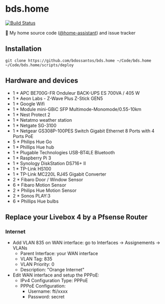 # bds.home

[![Build Status](https://travis-ci.org/bdossantos/bds.home.svg?branch=feat%2Fhome-assistant)](https://travis-ci.org/bdossantos/bds.home)

🏡 My home source code ([@home-assistant](https://www.home-assistant.io/)) and issue tracker

## Installation

```
git clone https://github.com/bdossantos/bds.home ~/Code/bds.home
~/Code/bds.home/scripts/deploy
```

## Hardware and devices

* 1 * APC BE700G-FR Onduleur BACK-UPS ES 700VA / 405 W
* 1 * Aeon Labs - Z-Wave Plus Z-Stick GEN5
* 1 * Google Wifi
* 1 * Module mini-GBiC SFP Multimode-Monomode/0.55-10km
* 1 * Nest Protect 2
* 1 * Netatmo weather station
* 1 * Netgate SG-3100
* 1 * Netgear GS308P-100PES Switch Gigabit Ethernet 8 Ports with 4 Ports PoE
* 5 * Philips Hue Go
* 1 * Phillips Hue hub
* 1 * Plugable Technologies USB-BT4LE Bluetooth
* 1 * Raspberry Pi 3
* 1 * Synology DiskStation DS716+ II
* 1 * TP-Link HS100
* 1 * TP-Link MC220L RJ45 Gigabit Converter
* 2 * Fibaro Door / Window Sensor
* 6 * Fibaro Motion Sensor
* 2 * Philips Hue Motion Sensor
* 2 * Sonos PLAY:3
* 6 * Phillips Hue bulbs

## Replace your Livebox 4 by a Pfsense Router

### Internet

* Add VLAN 835 on WAN interface: go to Interfaces -> Assignements -> VLANs
  * Parent Interface: your WAN interface
  * VLAN Tag: 835
  * VLAN Priority: 0
  * Description:  "Orange Internet"
* Edit WAN interface and setup the PPPoE:
  * IPv4 Configuration Type: PPPoE
  * PPPoE Configuration:
    * Username: fti/xxxx
    * Password: secret
